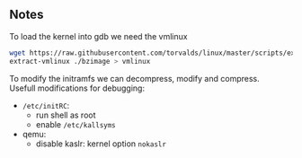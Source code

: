## Notes
To load the kernel into gdb we need the vmlinux  
```bash
wget https://raw.githubusercontent.com/torvalds/linux/master/scripts/extract-vmlinux
extract-vmlinux ./bzimage > vmlinux
```

To modify the initramfs we can decompress, modify and compress.  
Usefull modifications for debugging: 
- `/etc/initRC`:
    - run shell as root
    - enable `/etc/kallsyms`
- qemu:
    - disable kaslr: kernel option `nokaslr`